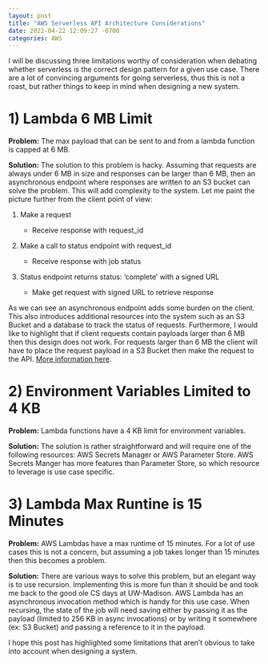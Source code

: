 ```yaml
---
layout: post
title: "AWS Serverless API Architecture Considerations"
date: 2022-04-22 12:09:27 -0700
categories: AWS
---
```


I will be discussing three limitations worthy of consideration when debating whether serverless is the correct design pattern for a given use case. There are a lot of convincing arguments for going serverless, thus this is not a roast, but rather things to keep in mind when designing a new system.

# **1) Lambda 6 MB Limit**

**Problem:** The max payload that can be sent to and from a lambda function is capped at 6 MB.

**Solution:** The solution to this problem is hacky. Assuming that requests are always under 6 MB in size and responses can be larger than 6 MB, then an asynchronous endpoint where responses are written to an S3 bucket can solve the problem. This will add complexity to the system. Let me paint the picture further from the client point of view:

1. Make a request
   - Receive response with request_id

2. Make a call to status endpoint with request_id
   - Receive response with job status

3. Status endpoint returns status: ‘complete’ with a signed URL
   - Make get request with signed URL to retrieve response

As we can see an asynchronous endpoint adds some burden on the client. This also introduces additional resources into the system such as an S3 Bucket and a database to track the status of requests. Furthermore, I would like to highlight that if client requests contain payloads larger than 6 MB then this design does not work. For requests larger than 6 MB the client will have to place the request payload in a S3 Bucket then make the request to the API. [More information here](https://sookocheff.com/post/api/uploading-large-payloads-through-api-gateway).

# **2) Environment Variables Limited to 4 KB**

**Problem:** Lambda functions have a 4 KB limit for environment variables.

**Solution:** The solution is rather straightforward and will require one of the following resources: AWS Secrets Manager or AWS Parameter Store. AWS Secrets Manger has more features than Parameter Store, so which resource to leverage is use case specific.

# **3) Lambda Max Runtine is 15 Minutes**

**Problem:** AWS Lambdas have a max runtime of 15 minutes. For a lot of use cases this is not a concern, but assuming a job takes longer than 15 minutes then this becomes a problem.

**Solution:** There are various ways to solve this problem, but an elegant way is to use recursion. Implementing this is more fun than it should be and took me back to the good ole CS days at UW-Madison. AWS Lambda has an asynchronous invocation method which is handy for this use case. When recursing, the state of the job will need saving either by passing it as the payload (limited to 256 KB in async invocations) or by writing it somewhere (ex: S3 Bucket) and passing a reference to it in the payload.

I hope this post has highlighted some limitations that aren’t obvious to take into account when designing a system.
